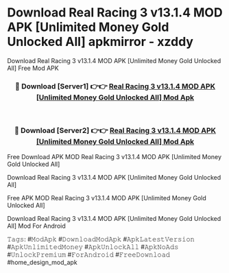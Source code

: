 # Download Real Racing 3 v13.1.4 MOD APK [Unlimited Money Gold Unlocked All] apkmirror - xzddy
Download Real Racing 3 v13.1.4 MOD APK [Unlimited Money Gold Unlocked All] Free Mod APK

<div align="center">
<h3>🔴 Download [Server1] 👉👉 <a href="https://apk-comot.site?title=Real_Racing_3_v13.1.4_MOD_APK_[Unlimited_Money_Gold_Unlocked_All]">Real Racing 3 v13.1.4 MOD APK [Unlimited Money Gold Unlocked All] Mod Apk</a></h3><br>

<h3>🔴 Download [Server2] 👉👉 <a href="https://apk-comot.site?title=Real_Racing_3_v13.1.4_MOD_APK_[Unlimited_Money_Gold_Unlocked_All]">Real Racing 3 v13.1.4 MOD APK [Unlimited Money Gold Unlocked All] Mod Apk</a></h3>
</div>


Free Download APK MOD Real Racing 3 v13.1.4 MOD APK [Unlimited Money Gold Unlocked All]

Download Real Racing 3 v13.1.4 MOD APK [Unlimited Money Gold Unlocked All] 

Free APK MOD Real Racing 3 v13.1.4 MOD APK [Unlimited Money Gold Unlocked All] 

Download Real Racing 3 v13.1.4 MOD APK [Unlimited Money Gold Unlocked All] Mod For Android

𝚃𝚊𝚐𝚜: #𝙼𝚘𝚍𝙰𝚙𝚔 #𝙳𝚘𝚠𝚗𝚕𝚘𝚊𝚍𝙼𝚘𝚍𝙰𝚙𝚔 #𝙰𝚙𝚔𝙻𝚊𝚝𝚎𝚜𝚝𝚅𝚎𝚛𝚜𝚒𝚘𝚗 #𝙰𝚙𝚔𝚄𝚗𝚕𝚒𝚖𝚒𝚝𝚎𝚍𝙼𝚘𝚗𝚎𝚢 #𝙰𝚙𝚔𝚄𝚗𝚕𝚘𝚌𝚔𝙰𝚕𝚕 #𝙰𝚙𝚔𝙽𝚘𝙰𝚍𝚜 #𝚄𝚗𝚕𝚘𝚌𝚔𝙿𝚛𝚎𝚖𝚒𝚞𝚖 #𝙵𝚘𝚛𝙰𝚗𝚍𝚛𝚘𝚒𝚍 #𝙵𝚛𝚎𝚎𝙳𝚘𝚠𝚗𝚕𝚘𝚊𝚍 #home_design_mod_apk